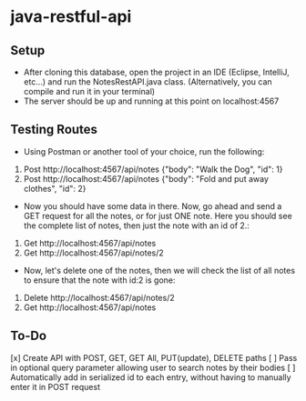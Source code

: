 # java-restful-api

## Setup
- After cloning this database, open the project in an IDE (Eclipse, IntelliJ, etc...) and run the NotesRestAPI.java class. (Alternatively, you can compile and run it in your terminal)
- The server should be up and running at this point on localhost:4567

## Testing Routes
- Using Postman or another tool of your choice, run the following:
 1. Post   http://localhost:4567/api/notes  {"body": "Walk the Dog", "id": 1}
 2. Post   http://localhost:4567/api/notes  {"body": "Fold and put away clothes", "id": 2}
- Now you should have some data in there. Now, go ahead and send a GET request for all the notes, or for just ONE note. Here you should see the complete list of notes, then just the note with an id of 2.:
1. Get http://localhost:4567/api/notes
2. Get http://localhost:4567/api/notes/2
- Now, let's delete one of the notes, then we will check the list of all notes to ensure that the note with id:2 is gone:
1. Delete http://localhost:4567/api/notes/2
2. Get http://localhost:4567/api/notes




## To-Do
[x] Create API with POST, GET, GET All, PUT(update), DELETE paths
[ ] Pass in optional query parameter allowing user to search notes by their bodies
[ ] Automatically add in serialized id to each entry, without having to manually enter it in POST request
